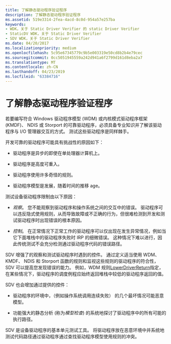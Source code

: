 ```yaml
---
title: 了解静态驱动程序验证程序
description: 了解静态驱动程序验证程序
ms.assetid: 519e3314-2fea-4acd-8c0d-954a57e257ba
keywords:
- WDK，关于 Static Driver Verifier 的 static Driver Verifier
- StaticDV WDK，关于 Static Driver Verifier
- SDV WDK，关于 Static Driver Verifier
ms.date: 04/20/2017
ms.localizationpriority: medium
ms.openlocfilehash: 5c95e67345779c9b5e003319e50cd8b2b4e79cec
ms.sourcegitcommit: 0cc5051945559a242d941a6f2799d161d8eba2a7
ms.translationtype: MT
ms.contentlocale: zh-CN
ms.lasthandoff: 04/23/2019
ms.locfileid: "63384716"
---
```

# <a name="understanding-static-driver-verifier"></a>了解静态驱动程序验证程序


若要编写符合 Windows 驱动程序模型 (WDM) 或内核模式驱动程序框架 (KMDF)、 NDIS 或 Storport 的可靠驱动程序，必须具备专业知识并了解该驱动程序与 I/O 管理器交互的方式。 测试这些驱动程序是同样棘手。

开发可靠的驱动程序可能具有挑战性的原因如下：

-   驱动程序是异步的即使在单处理器计算机上。

-   驱动程序是高度可重入。

-   驱动程序使用许多奇怪的规则。

-   驱动程序模型是发展，随着时间的推移 age。

测试设备驱动程序限制由以下原因：

-   *观察*。 您不能观察到驱动程序和操作系统之间的交互中的错误。 驱动程序可以违反隐式使用规则，从而导致故障或不正确的行为，但很难检测到开发和测试驱动程序时出现错误的根本原因。

-   *控制*。 在正常情况下正常工作的驱动程序可以仅出现在发生异常情况，例如当它下面堆栈中的驱动程序失败时 IRP 的细微错误。 这种情况下难以进行，因此传统测试不会充分检测通过驱动程序代码的错误路径。

SDV 增强了的观察和测试驱动程序时遇到的控件。 通过定义适当使用 WDM、 KMDF、 NDIS 和 Storport 函数的规则和监视这些规则的驱动程序的符合性，SDV 可以提高您发现错误的能力。 例如，WDM 规则[LowerDriverReturn](https://msdn.microsoft.com/library/windows/hardware/ff548273)指定，在某些情况下，驱动程序的调度例程应始终返回堆栈中较低的驱动程序返回的值。

SDV 也会增加通过提供的控件：

-   驱动程序的环境中，（例如操作系统调用连续失败） 的几个最坏情况可能恶意模型。

-   功能强大的静态分析 (称为*模型检查*) 的系统地探讨了驱动程序中的所有可能的执行路径。

SDV 是设备驱动程序的基本单元测试工具。 将驱动程序放在恶意环境中并系统地测试代码路径通过驱动程序通过查找驱动程序模型使用规则的冲突。

 

 





